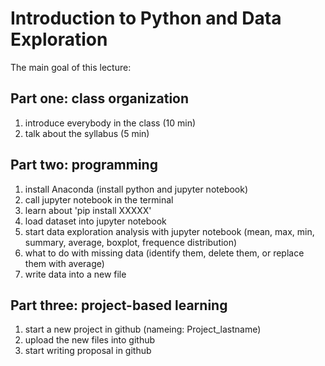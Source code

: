 # Introduction to Python and Data Exploration
The main goal of this lecture:

## Part one: class organization
1. introduce everybody in the class (10 min)
2. talk about the syllabus (5 min)

## Part two: programming
1. install Anaconda (install python and jupyter notebook)
2. call jupyter notebook in the terminal
3. learn about 'pip install XXXXX' 
4. load dataset into jupyter notebook
5. start data exploration analysis with jupyter notebook (mean, max, min, summary, average, boxplot, frequence distribution)
6. what to do with missing data (identify them, delete them, or replace them with average)
7. write data into a new file 

## Part three: project-based learning
1. start a new project in github (nameing: Project_lastname)
2. upload the new files into github
3. start writing proposal in github




